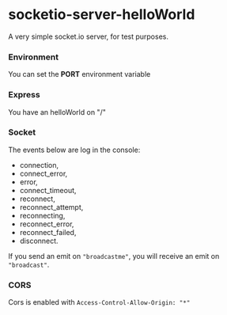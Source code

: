 # socketio-server-helloWorld
A very simple socket.io server, for test purposes.

### Environment
You can set the **PORT** environment variable

### Express
You have an helloWorld on "/"

### Socket
The events below are log in the console:
* connection, 
* connect_error,
* error,
 * connect_timeout,
 * reconnect,
 * reconnect_attempt,
 * reconnecting,
 * reconnect_error,
 * reconnect_failed,
 * disconnect.

If you send an emit on ```"broadcastme"```, you will receive an emit on ```"broadcast"```.

### CORS
Cors is enabled with ```Access-Control-Allow-Origin: "*"```

